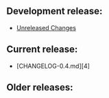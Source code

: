 ## Development release:
  * [Unreleased Changes][0]

## Current release:
  * [CHANGELOG-0.4.md][4]

## Older releases:

[0]: https://github.com/vmware/octant/blob/master/changelogs/unreleased
